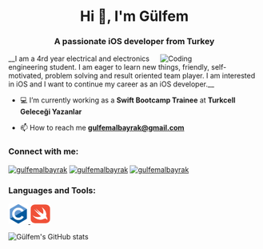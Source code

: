 <h1 align="center">Hi 👋, I'm Gülfem</h1>
<h3 align="center">A passionate iOS developer from Turkey</h3>
<img align="right" alt = "Coding" width="200" src="https://i.pinimg.com/originals/94/d1/7e/94d17e25dba0111b8c6f737b6083e234.gif">
__I am a 4rd year electrical and electronics engineering student. I am eager to learn new things, friendly, self-motivated, problem solving and result oriented team player. I am interested in iOS and I want to continue my career as an iOS developer.__


- 💻 I’m currently working as a **Swift Bootcamp Trainee** at **Turkcell Geleceği Yazanlar** 

- 📫 How to reach me **gulfemalbayrak@gmail.com**




<h3 align="left">Connect with me:</h3>
<p align="left">
<a href="https://twitter.com/gulfemalbayrak" target="blank"><img align="center" src="https://raw.githubusercontent.com/rahuldkjain/github-profile-readme-generator/master/src/images/icons/Social/twitter.svg" alt="gulfemalbayrak" height="30" width="40" /></a>
<a href="https://linkedin.com/in/gulfemalbayrak" target="blank"><img align="center" src="https://raw.githubusercontent.com/rahuldkjain/github-profile-readme-generator/master/src/images/icons/Social/linked-in-alt.svg" alt="gulfemalbayrak" height="30" width="40" /></a>
<a href="https://instagram.com/gulfemalbayrak" target="blank"><img align="center" src="https://raw.githubusercontent.com/rahuldkjain/github-profile-readme-generator/master/src/images/icons/Social/instagram.svg" alt="gulfemalbayrak" height="30" width="40" /></a>
</p>

<h3 align="left">Languages and Tools:</h3>
<p align="left"> <a href="https://www.cprogramming.com/" target="_blank" rel="noreferrer"> <img src="https://raw.githubusercontent.com/devicons/devicon/master/icons/c/c-original.svg" alt="c" width="40" height="40"/> </a> <a href="https://developer.apple.com/swift/" target="_blank" rel="noreferrer"> <img src="https://raw.githubusercontent.com/devicons/devicon/master/icons/swift/swift-original.svg" alt="swift" width="40" height="40"/> </a> </p>

![Gülfem's GitHub stats](https://github-readme-stats.vercel.app/api?username=GulfemmAlbayrak)
